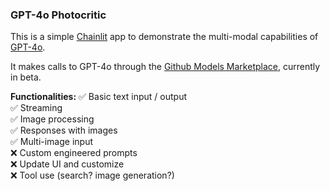 ### GPT-4o Photocritic

This is a simple [Chainlit](https://chainlit.io/) app to demonstrate the multi-modal capabilities of [GPT-4o](https://openai.com/index/hello-gpt-4o/).

It makes calls to GPT-4o through the [Github Models Marketplace](https://github.com/marketplace/models), currently in beta.

**Functionalities:** 
✅ Basic text input / output  
✅ Streaming  
✅ Image processing  
✅ Responses with images  
✅ Multi-image input  
❌ Custom engineered prompts  
❌ Update UI and customize  
❌ Tool use (search? image generation?)  